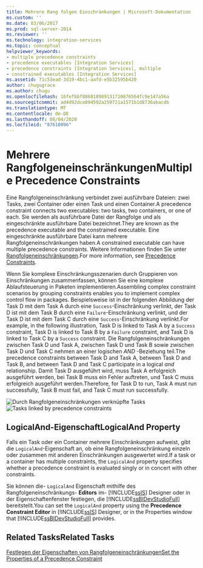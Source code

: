 ```yaml
---
title: Mehrere Rang folgen Einschränkungen | Microsoft-Dokumentation
ms.custom: ''
ms.date: 03/06/2017
ms.prod: sql-server-2014
ms.reviewer: ''
ms.technology: integration-services
ms.topic: conceptual
helpviewer_keywords:
- multiple precedence constraints
- precedence executables [Integration Services]
- precedence constraints [Integration Services], multiple
- constrained executables [Integration Services]
ms.assetid: 71c53ead-3d19-4bc1-aafd-e5b32595b420
author: chugugrace
ms.author: chugu
ms.openlocfilehash: 16fefbbf886818989131710876564fc9e147a56a
ms.sourcegitcommit: ad4d92dce894592a259721a1571b1d8736abacdb
ms.translationtype: MT
ms.contentlocale: de-DE
ms.lasthandoff: 08/04/2020
ms.locfileid: "87618096"
---
```

# <a name="multiple-precedence-constraints"></a><span data-ttu-id="4a324-102">Mehrere Rangfolgeneinschränkungen</span><span class="sxs-lookup"><span data-stu-id="4a324-102">Multiple Precedence Constraints</span></span>
  <span data-ttu-id="4a324-103">Eine Rangfolgeneinschränkung verbindet zwei ausführbare Dateien: zwei Tasks, zwei Container oder einen Task und einen Container.</span><span class="sxs-lookup"><span data-stu-id="4a324-103">A precedence constraint connects two executables: two tasks, two containers, or one of each.</span></span> <span data-ttu-id="4a324-104">Sie werden als ausführbare Datei der Rangfolge und als eingeschränkte ausführbare Datei bezeichnet.</span><span class="sxs-lookup"><span data-stu-id="4a324-104">They are known as the precedence executable and the constrained executable.</span></span> <span data-ttu-id="4a324-105">Eine eingeschränkte ausführbare Datei kann mehrere Rangfolgeneinschränkungen haben.</span><span class="sxs-lookup"><span data-stu-id="4a324-105">A constrained executable can have multiple precedence constraints.</span></span> <span data-ttu-id="4a324-106">Weitere Informationen finden Sie unter [Rangfolgeneinschränkungen](control-flow/precedence-constraints.md).</span><span class="sxs-lookup"><span data-stu-id="4a324-106">For more information, see [Precedence Constraints](control-flow/precedence-constraints.md).</span></span>  
  
 <span data-ttu-id="4a324-107">Wenn Sie komplexe Einschränkungsszenarien durch Gruppieren von Einschränkungen zusammenfassen, können Sie eine komplexe Ablaufsteuerung in Paketen implementieren.</span><span class="sxs-lookup"><span data-stu-id="4a324-107">Assembling complex constraint scenarios by grouping constraints enables you to implement complex control flow in packages.</span></span> <span data-ttu-id="4a324-108">Beispielsweise ist in der folgenden Abbildung der Task D mit dem Task A durch eine `Success`-Einschränkung verlinkt, der Task D ist mit dem Task B durch eine `Failure`-Einschränkung verlinkt, und der Task D ist mit dem Task C durch eine `Success`-Einschränkung verlinkt.</span><span class="sxs-lookup"><span data-stu-id="4a324-108">For example, in the following illustration, Task D is linked to Task A by a `Success` constraint, Task D is linked to Task B by a `Failure` constraint, and Task D is linked to Task C by a `Success` constraint.</span></span> <span data-ttu-id="4a324-109">Die Rangfolgeneinschränkungen zwischen Task D und Task A, zwischen Task D und Task B sowie zwischen Task D und Task C nehmen an einer logischen *AND* -Beziehung teil.</span><span class="sxs-lookup"><span data-stu-id="4a324-109">The precedence constraints between Task D and Task A, between Task D and Task B, and between Task D and Task C participate in a logical *and* relationship.</span></span> <span data-ttu-id="4a324-110">Damit Task D ausgeführt wird, muss Task A erfolgreich ausgeführt werden, bei Task B muss ein Fehler auftreten, und Task C muss erfolgreich ausgeführt werden.</span><span class="sxs-lookup"><span data-stu-id="4a324-110">Therefore, for Task D to run, Task A must run successfully, Task B must fail, and Task C must run successfully.</span></span>  
  
 <span data-ttu-id="4a324-111">![Durch Rangfolgeneinschränkungen verknüpfte Tasks](media/precedenceconstraints.gif "Durch Rangfolgeneinschränkungen verknüpfte Tasks")</span><span class="sxs-lookup"><span data-stu-id="4a324-111">![Tasks linked by precedence constraints](media/precedenceconstraints.gif "Tasks linked by precedence constraints")</span></span>  
  
## <a name="logicaland-property"></a><span data-ttu-id="4a324-112">LogicalAnd-Eigenschaft</span><span class="sxs-lookup"><span data-stu-id="4a324-112">LogicalAnd Property</span></span>  
 <span data-ttu-id="4a324-113">Falls ein Task oder ein Container mehrere Einschränkungen aufweist, gibt die `LogicalAnd`-Eigenschaft an, ob eine Rangfolgeneinschränkung einzeln oder zusammen mit anderen Einschränkungen ausgewertet wird.</span><span class="sxs-lookup"><span data-stu-id="4a324-113">If a task or a container has multiple constraints, the `LogicalAnd` property specifies whether a precedence constraint is evaluated singly or in concert with other constraints.</span></span>  
  
 <span data-ttu-id="4a324-114">Sie können die- `LogicalAnd` Eigenschaft mithilfe des Rangfolgeneinschränkungs- **Editors** im- [!INCLUDE[ssIS](../includes/ssis-md.md)] Designer oder in der Eigenschaftenfenster festlegen, die [!INCLUDE[ssBIDevStudioFull](../includes/ssbidevstudiofull-md.md)] bereitstellt.</span><span class="sxs-lookup"><span data-stu-id="4a324-114">You can set the `LogicalAnd` property using the **Precedence Constraint Editor** in [!INCLUDE[ssIS](../includes/ssis-md.md)] Designer, or in the Properties window that [!INCLUDE[ssBIDevStudioFull](../includes/ssbidevstudiofull-md.md)] provides.</span></span>  
  
## <a name="related-tasks"></a><span data-ttu-id="4a324-115">Related Tasks</span><span class="sxs-lookup"><span data-stu-id="4a324-115">Related Tasks</span></span>  
 [<span data-ttu-id="4a324-116">Festlegen der Eigenschaften von Rangfolgeneinschränkungen</span><span class="sxs-lookup"><span data-stu-id="4a324-116">Set the Properties of a Precedence Constraint</span></span>](../../2014/integration-services/set-the-properties-of-a-precedence-constraint.md)  
  
  
